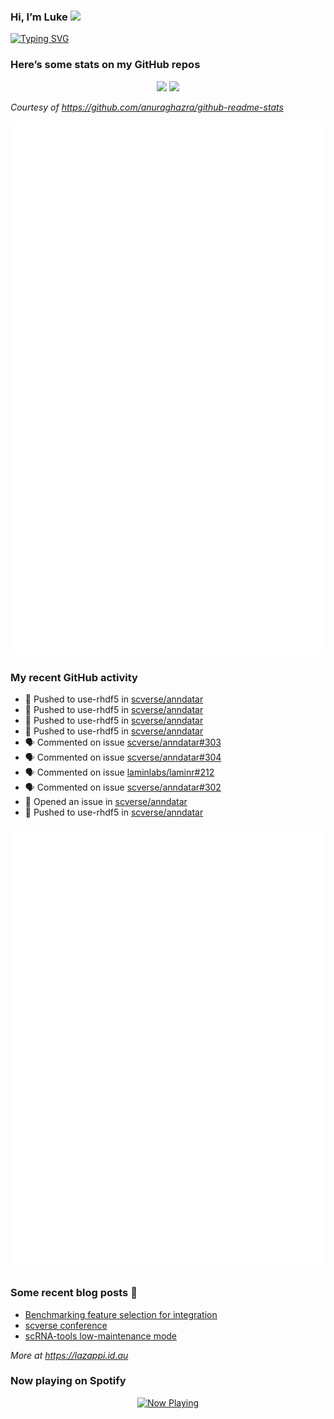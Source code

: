 
<!-- README.md is generated from README.Rmd. Please edit that file -->

### Hi, I’m Luke <img src="https://raw.githubusercontent.com/MartinHeinz/MartinHeinz/master/wave.gif" width="30px">

<!-- Customise this at https://readme-typing-svg.demolab.com -->

[![Typing
SVG](https://readme-typing-svg.demolab.com?font=Fira+Code&duration=3000&pause=200&color=9D24F7&center=true&random=true&width=435&lines=Data+scientist;Bioinformatician;Package+developer;Workflow+engineer)](https://git.io/typing-svg)

<!--
**lazappi/lazappi** is a ✨ _special_ ✨ repository because its `README.md` (this file) appears on your GitHub profile.
&#10;Here are some ideas to get you started:
&#10;- 🔭 I’m currently working on ...
- 🌱 I’m currently learning ...
- 👯 I’m looking to collaborate on ...
- 🤔 I’m looking for help with ...
- 💬 Ask me about ...
- 📫 How to reach me: ...
- 😄 Pronouns: ...
- ⚡ Fun fact: ...
-->

### Here’s some stats on my GitHub repos

<p align="center">
<img src="https://github-readme-stats.vercel.app/api?username=lazappi&count_private=true&show_icons=true&theme=buefy&hide_title=True">
<img src="https://github-readme-stats.vercel.app/api/top-langs/?username=lazappi&hide=html&theme=buefy&layout=compact">
</p>

*Courtesy of <https://github.com/anuraghazra/github-readme-stats>*

<p align="center" style="width:100%;">
<img src="https://github.com/lazappi/lazappi/raw/main/github-intro.svg">
</p>

### My recent GitHub activity

- 📨 Pushed to use-rhdf5 in
  [scverse/anndatar](https://github.com/scverse/anndatar)
- 📨 Pushed to use-rhdf5 in
  [scverse/anndatar](https://github.com/scverse/anndatar)
- 📨 Pushed to use-rhdf5 in
  [scverse/anndatar](https://github.com/scverse/anndatar)
- 📨 Pushed to use-rhdf5 in
  [scverse/anndatar](https://github.com/scverse/anndatar)
- 🗣 Commented on issue
  [scverse/anndatar#303](https://github.com/scverse/anndatar#303)
- 🗣 Commented on issue
  [scverse/anndatar#304](https://github.com/scverse/anndatar#304)
- 🗣 Commented on issue
  [laminlabs/laminr#212](https://github.com/laminlabs/laminr#212)
- 🗣 Commented on issue
  [scverse/anndatar#302](https://github.com/scverse/anndatar#302)
- 🤔 Opened an issue in
  [scverse/anndatar](https://github.com/scverse/anndatar)
- 📨 Pushed to use-rhdf5 in
  [scverse/anndatar](https://github.com/scverse/anndatar)

<p align="center" style="width:100%;">
<img src="https://github.com/lazappi/lazappi/raw/main/github-status.svg">
</p>

### Some recent blog posts 📝

- [Benchmarking feature selection for
  integration](https://lazappi.id.au/posts/2025-03-15-feature-selection-benchmark/)
- [scverse
  conference](https://lazappi.id.au/posts/2024-09-15-scverse-conference/)
- [scRNA-tools low-maintenance
  mode](https://lazappi.id.au/posts/2024-03-04-scRNAtools-low-maintenance/)

*More at <https://lazappi.id.au>*

### Now playing on Spotify

<p align="center">
<a href="https://now-playing-profile.lazappi.vercel.app/now-playing?open">
<img src="https://now-playing-profile.lazappi.vercel.app/now-playing" width="256" height="64" alt="Now Playing">
</a>
</p>
